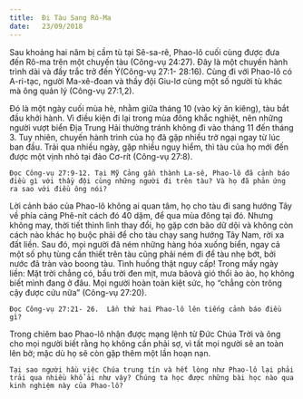```yaml
---
title:  Đi Tàu Sang Rô-Ma
date:   23/09/2018
---
```


Sau khoảng hai năm bị cầm tù tại Sê-sa-rê, Phao-lô cuối cùng được đưa đến Rô-ma trên một chuyến tàu (Công-vụ 24:27). Đây là một chuyến hành trình dài và đầy trắc trở đến Ý(Công-vụ 27:1- 28:16). Cùng đi với Phao-lô có A-ri-tạc, người Ma-xê-đoan và thầy đội Giu-lơ cùng một số người tù khác mà ông quản lý (Công-vụ 27:1,2). 

Đó là một ngày cuối mùa hè, nhằm giữa tháng 10 (vào kỳ ăn kiêng), tàu bắt đầu khởi hành. Vì điều kiện đi lại trong mùa đông khắc nghiệt, nên những người vượt biển Địa Trung Hải thường tránh không đi vào tháng 11 đến tháng 3. Tuy nhiên, chuyến hành trình của họ đã gặp nhiều trở ngại ngay từ lúc ban đầu. Trải qua nhiều ngày, gặp nhiều nguy hiểm, thì tàu của họ mới đến được một vịnh nhỏ tại đảo Cơ-rít (Công-vụ 27:8). 

`Đọc Công-vụ 27:9-12. Tại Mỹ Cảng gần thành La-sê, Phao-lô đã cảnh báo điều gì với thầy đội cùng những người đi trên tàu? Và họ đã phản ứng ra sao với điều ông nói?`

Lời cảnh báo của Phao-lô không ai quan tâm, họ cho tàu đi sang hướng Tây về phía cảng Phê-nít cách đó 40 dặm, để qua mùa đông tại đó. Nhưng không may, thời tiết thình lình thay đổi, họ gặp cơn bão  dữ dội và không còn cách nào khác họ buộc phải để cho tàu chạy sang hướng Tây Nam, rời xa đất liền. Sau đó, mọi người đã ném những hàng hóa xuống biển, ngay cả một số phụ tùng cần thiết trên tàu cũng phải ném đi để tàu nhẹ bớt, bởi nước đã tràn vào boong tàu. Tình huống thật nguy cấp! Trong mấy ngày liền: Mặt trời chẳng có, bầu trời đen mịt, mưa bãovà gió thổi ào ào, họ không biết mình đang ở đâu. Mọi người hoàn toàn kiệt sức, họ “chẳng còn trông cậy được cứu nữa” (Công-vụ 27:20). 

`Đọc Công-vụ 27:21- 26.  Lần thứ hai Phao-lô lên tiếng cảnh báo điều gì?`

Trong chiêm bao Phao-lô nhận được mạng lệnh từ Đức Chúa Trời và ông cho mọi người biết rằng họ không cần phải sợ, vì tất mọi người sẽ an toàn lên bờ; mặc dù họ sẽ còn gặp thêm một lần hoạn nạn.

`Tại sao người hầu việc Chúa trung tín và hết lòng như Phao-lô lại phải trải qua nhiều khổ ải như vậy? Chúng ta học được những bài học nào qua kinh nghiệm này của Phao-lô?`